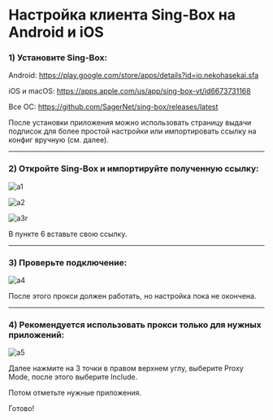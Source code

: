 # Настройка клиента Sing-Box на Android и iOS

### 1) Установите Sing-Box:
Android: https://play.google.com/store/apps/details?id=io.nekohasekai.sfa

iOS и macOS: https://apps.apple.com/us/app/sing-box-vt/id6673731168

Все ОС: https://github.com/SagerNet/sing-box/releases/latest

После установки приложения можно использовать страницу выдачи подписок для более простой настройки или импортировать ссылку на конфиг вручную (см. далее).

-----

### 2) Откройте Sing-Box и импортируйте полученную ссылку:
![a1](https://github.com/user-attachments/assets/23acbb87-16da-4859-8cf7-301e059b1d8e)

![a2](https://github.com/user-attachments/assets/180fc416-0377-4313-b847-68145dc4b3d5)

![a3r](https://github.com/user-attachments/assets/bb3c374e-5836-4f6b-8271-2bf466dc8bdb)

В пункте 6 вставьте свою ссылку.

-----

### 3) Проверьте подключение:
![a4](https://github.com/user-attachments/assets/f903673f-4195-49f4-ba5a-40fdc8319b81)

После этого прокси должен работать, но настройка пока не окончена.

-----

### 4) Рекомендуется использовать прокси только для нужных приложений:
![a5](https://github.com/user-attachments/assets/585c748f-40d5-4ca9-8e1c-7f5b262cd4ce)

Далее нажмите на 3 точки в правом верхнем углу, выберите Proxy Mode, после этого выберите Include.

Потом отметьте нужные приложения.

Готово!
